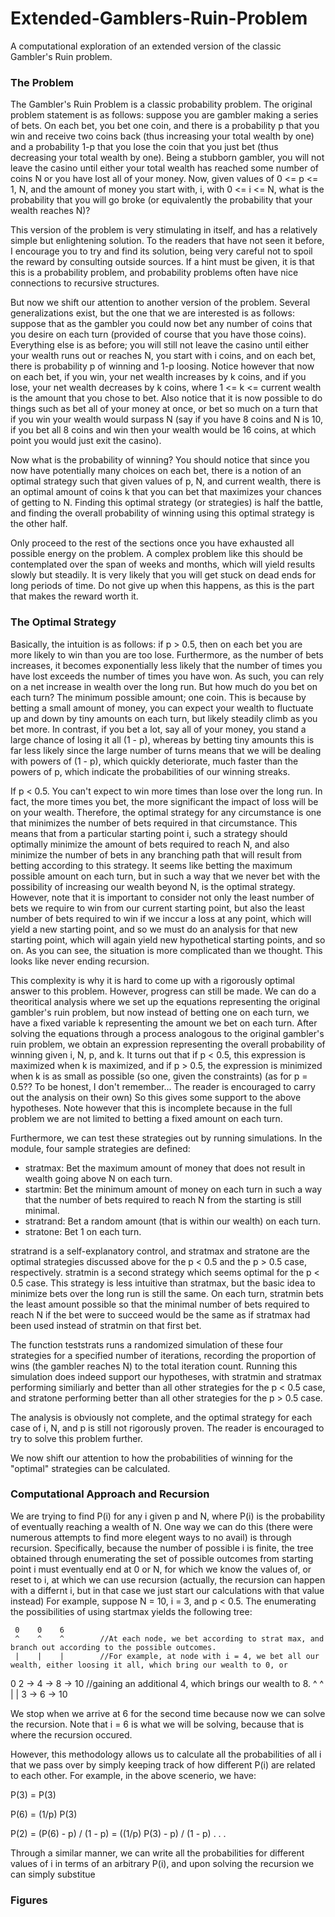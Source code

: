 # Extended-Gamblers-Ruin-Problem
A computational exploration of an extended version of the classic Gambler's Ruin problem.

### The Problem
The Gambler's Ruin Problem is a classic probability problem. The original problem statement is as follows: suppose you are gambler making a series of bets. On each bet, you bet one coin, and there is a probability p that you win and receive two coins back (thus increasing your total wealth by one) and a probability 1-p that you lose the coin that you just bet (thus decreasing your total wealth by one). Being a stubborn gambler, you will not leave the casino until either your total wealth has reached some number of coins N or you have lost all of your money. Now, given values of 0 <= p <= 1, N, and the amount of money you start with, i, with 0 <= i <= N, what is the probability that you will go broke (or equivalently the probability that your wealth reaches N)?

This version of the problem is very stimulating in itself, and has a relatively simple but enlightening solution. To the readers that have not seen it before, I encourage you to try and find its solution, being very careful not to spoil the reward by consulting outside sources. If a hint must be given, it is that this is a probability problem, and probability problems often have nice connections to recursive structures.

But now we shift our attention to another version of the problem. Several generalizations exist, but the one that we are interested is as follows: suppose that as the gambler you could now bet any number of coins that you desire on each turn (provided of course that you have those coins). Everything else is as before; you will still not leave the casino until either your wealth runs out or reaches N, you start with i coins, and on each bet, there is probability p of winning and 1-p loosing. Notice however that now on each bet, if you win, your net wealth increases by k coins, and if you lose, your net wealth decreases by k coins, where 1 <= k <= current wealth is the amount that you chose to bet. Also notice that it is now possible to do things such as bet all of your money at once, or bet so much on a turn that if you win your wealth would surpass N (say if you have 8 coins and N is 10, if you bet all 8 coins and win then your wealth would be 16 coins, at which point you would just exit the casino).

Now what is the probability of winning? You should notice that since you now have potentially many choices on each bet, there is a notion of an optimal strategy such that given values of p, N, and current wealth, there is an optimal amount of coins k that you can bet that maximizes your chances of getting to N. Finding this optimal strategy (or strategies) is half the battle, and finding the overall probability of winning using this optimal strategy is the other half.

Only proceed to the rest of the sections once you have exhausted all possible energy on the problem. A complex problem like this should be contemplated over the span of weeks and months, which will yield results slowly but steadily. It is very likely that you will get stuck on dead ends for long periods of time. Do not give up when this happens, as this is the part that makes the reward worth it.

### The Optimal Strategy
Basically, the intuition is as follows: if p > 0.5, then on each bet you are more likely to win than you are too lose. Furthermore, as the number of bets increases, it becomes exponentially less likely that the number of times you have lost exceeds the number of times you have won. As such, you can rely on a net increase in wealth over the long run. But how much do you bet on each turn? The minimum possible amount; one coin. This is because by betting a small amount of money, you can expect your wealth to fluctuate up and down by tiny amounts on each turn, but likely steadily climb as you bet more. In contrast, if you bet a lot, say all of your money, you stand a large chance of losing it all (1 - p), whereas by betting tiny amounts this is far less likely since the large number of turns means that we will be dealing with powers of (1 - p), which quickly deteriorate, much faster than the powers of p, which indicate the probabilities of our winning streaks.

If p < 0.5. You can't expect to win more times than lose over the long run. In fact, the more times you bet, the more significant the impact of loss will be on your wealth. Therefore, the optimal strategy for any circumstance is one that minimizes the number of bets required in that circumstance. This means that from a particular starting point i, such a strategy should optimally minimize the amount of bets required to reach N, and also minimize the number of bets in any branching path that will result from betting according to this strategy. It seems like betting the maximum possible amount on each turn, but in such a way that we never bet with the possibility of increasing our wealth beyond N, is the optimal strategy. However, note that it is important to consider not only the least number of bets we require to win from our current starting point, but also the least number of bets required to win if we inccur a loss at any point, which will yield a new starting point, and so we must do an analysis for that new starting point, which will again yield new hypothetical starting points, and so on. As you can see, the situation is more complicated than we thought. This looks like never ending recursion.

This complexity is why it is hard to come up with a rigorously optimal answer to this problem. However, progress can still be made. We can do a theoritical analysis where we set up the equations representing the original gambler's ruin problem, but now instead of betting one on each turn, we have a fixed variable k representing the amount we bet on each turn. After solving the equations through a process analogous to the original gambler's ruin problem, we obtain an expression representing the overall probability of winning given i, N, p, and k. It turns out that if p < 0.5, this expression is maximized when k is maximized, and if p > 0.5, the expression is minimized when k is as small as possible (so one, given the constraints) (as for p = 0.5?? To be honest, I don't remember... The reader is encouraged to carry out the analysis on their own) So this gives some support to the above hypotheses. Note however that this is incomplete because in the full problem we are not limited to betting a fixed amount on each turn.

Furthermore, we can test these strategies out by running simulations. In the module, four sample strategies are defined:
 * stratmax: Bet the maximum amount of money that does not result in wealth going above N on each turn.
 * startmin: Bet the minimum amount of money on each turn in such a way that the number of bets required to reach N from the starting is still minimal.
 * stratrand: Bet a random amount (that is within our wealth) on each turn.
 * stratone: Bet 1 on each turn.
 
 stratrand is a self-explanatory control, and stratmax and stratone are the optimal strategies discussed above for the p < 0.5 and the p > 0.5 case, respectively. stratmin is a second strategy which seems optimal for the p < 0.5 case. This strategy is less intuitive than stratmax, but the basic idea to minimize bets over the long run is still the same. On each turn, stratmin bets the least amount possible so that the minimal number of bets required to reach N if the bet were to succeed would be the same as if stratmax had been used instead of stratmin on that first bet.
 
The function teststrats runs a randomized simulation of these four strategies for a specified number of iterations, recording the proportion of wins (the gambler reaches N) to the total iteration count. Running this simulation does indeed support our hypotheses, with stratmin and stratmax performing similiarly and better than all other strategies for the p < 0.5 case, and stratone performing better than all other strategies for the p > 0.5 case.

The analysis is obviously not complete, and the optimal strategy for each case of i, N, and p is still not rigorously proven. The reader is encouraged to try to solve this problem further.

We now shift our attention to how the probabilities of winning for the "optimal" strategies can be calculated.

### Computational Approach and Recursion
We are trying to find P(i) for any i given p and N, where P(i) is the probability of eventually reaching a wealth of N. One way we can do this (there were numerous attempts to find more elegent ways to no avail) is through recursion. Specifically, because the number of possible i is finite, the tree obtained through enumerating the set of possible outcomes from starting point i must eventually end at 0 or N, for which we know the values of, or reset to i, at which we can use recursion (actually, the recursion can happen with a differnt i, but in that case we just start our calculations with that value instead) For example, suppose N = 10, i = 3, and p < 0.5. The enumerating the possibilities of using startmax yields the following tree:

     0    0    6
     ^    ^    ^        //At each node, we bet according to strat max, and branch out according to the possible outcomes.
     |    |    |        //For example, at node with i = 4, we bet all our wealth, either loosing it all, which bring our wealth to 0, or 
0    2 -> 4 -> 8 -> 10  //gaining an additional 4, which brings our wealth to 8.
^    ^
|    |
3 -> 6 -> 10

We stop when we arrive at 6 for the second time because now we can solve the recursion. Note that i = 6 is what we will be solving, because that is where the recursion occured.

However, this methodology allows us to calculate all the probabilities of all i that we pass over by simply keeping track of how different P(i) are related to each other. For example, in the above scenerio, we have:

P(3) = P(3)

P(6) = (1/p) P(3)

P(2) = (P(6) - p) / (1 - p) = ((1/p) P(3) - p) / (1 - p)
.
.
.

Through a similar manner, we can write all the probabilities for different values of i in terms of an arbitrary P(i), and upon solving the recursion we can simply substitue 

### Figures

<!-- Problem statement, (discoveries, derivations, function derivations, observations), how to use, unexplored avenues (so much more to be done) -->
<!-- Connecting self similarity of figures with self similarity of strategies, isomorphisms of the recursion, GEB -->
<!-- Incomplete -->
